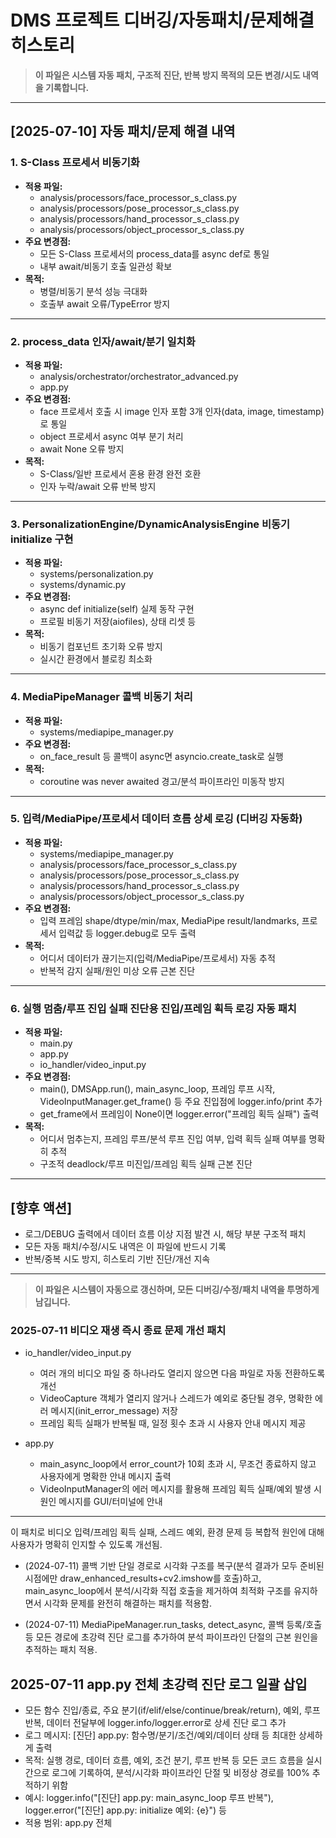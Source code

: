 # DMS 프로젝트 디버깅/자동패치/문제해결 히스토리

> **이 파일은 시스템 자동 패치, 구조적 진단, 반복 방지 목적의 모든 변경/시도 내역을 기록합니다.**

---

## [2025-07-10] 자동 패치/문제 해결 내역

### 1. S-Class 프로세서 비동기화
- **적용 파일:**
  - analysis/processors/face_processor_s_class.py
  - analysis/processors/pose_processor_s_class.py
  - analysis/processors/hand_processor_s_class.py
  - analysis/processors/object_processor_s_class.py
- **주요 변경점:**
  - 모든 S-Class 프로세서의 process_data를 async def로 통일
  - 내부 await/비동기 호출 일관성 확보
- **목적:**
  - 병렬/비동기 분석 성능 극대화
  - 호출부 await 오류/TypeError 방지

---

### 2. process_data 인자/await/분기 일치화
- **적용 파일:**
  - analysis/orchestrator/orchestrator_advanced.py
  - app.py
- **주요 변경점:**
  - face 프로세서 호출 시 image 인자 포함 3개 인자(data, image, timestamp)로 통일
  - object 프로세서 async 여부 분기 처리
  - await None 오류 방지
- **목적:**
  - S-Class/일반 프로세서 혼용 환경 완전 호환
  - 인자 누락/await 오류 반복 방지

---

### 3. PersonalizationEngine/DynamicAnalysisEngine 비동기 initialize 구현
- **적용 파일:**
  - systems/personalization.py
  - systems/dynamic.py
- **주요 변경점:**
  - async def initialize(self) 실제 동작 구현
  - 프로필 비동기 저장(aiofiles), 상태 리셋 등
- **목적:**
  - 비동기 컴포넌트 초기화 오류 방지
  - 실시간 환경에서 블로킹 최소화

---

### 4. MediaPipeManager 콜백 비동기 처리
- **적용 파일:**
  - systems/mediapipe_manager.py
- **주요 변경점:**
  - on_face_result 등 콜백이 async면 asyncio.create_task로 실행
- **목적:**
  - coroutine was never awaited 경고/분석 파이프라인 미동작 방지

---

### 5. 입력/MediaPipe/프로세서 데이터 흐름 상세 로깅 (디버깅 자동화)
- **적용 파일:**
  - systems/mediapipe_manager.py
  - analysis/processors/face_processor_s_class.py
  - analysis/processors/pose_processor_s_class.py
  - analysis/processors/hand_processor_s_class.py
  - analysis/processors/object_processor_s_class.py
- **주요 변경점:**
  - 입력 프레임 shape/dtype/min/max, MediaPipe result/landmarks, 프로세서 입력값 등 logger.debug로 모두 출력
- **목적:**
  - 어디서 데이터가 끊기는지(입력/MediaPipe/프로세서) 자동 추적
  - 반복적 감지 실패/원인 미상 오류 근본 진단

---

### 6. 실행 멈춤/루프 진입 실패 진단용 진입/프레임 획득 로깅 자동 패치
- **적용 파일:**
  - main.py
  - app.py
  - io_handler/video_input.py
- **주요 변경점:**
  - main(), DMSApp.run(), main_async_loop, 프레임 루프 시작, VideoInputManager.get_frame() 등 주요 진입점에 logger.info/print 추가
  - get_frame에서 프레임이 None이면 logger.error("프레임 획득 실패") 출력
- **목적:**
  - 어디서 멈추는지, 프레임 루프/분석 루프 진입 여부, 입력 획득 실패 여부를 명확히 추적
  - 구조적 deadlock/루프 미진입/프레임 획득 실패 근본 진단

---

## [향후 액션]
- 로그/DEBUG 출력에서 데이터 흐름 이상 지점 발견 시, 해당 부분 구조적 패치
- 모든 자동 패치/수정/시도 내역은 이 파일에 반드시 기록
- 반복/중복 시도 방지, 히스토리 기반 진단/개선 지속

---

> **이 파일은 시스템이 자동으로 갱신하며, 모든 디버깅/수정/패치 내역을 투명하게 남깁니다.** 

### 2025-07-11 비디오 재생 즉시 종료 문제 개선 패치

- io_handler/video_input.py
  - 여러 개의 비디오 파일 중 하나라도 열리지 않으면 다음 파일로 자동 전환하도록 개선
  - VideoCapture 객체가 열리지 않거나 스레드가 예외로 중단될 경우, 명확한 에러 메시지(init_error_message) 저장
  - 프레임 획득 실패가 반복될 때, 일정 횟수 초과 시 사용자 안내 메시지 제공

- app.py
  - main_async_loop에서 error_count가 10회 초과 시, 무조건 종료하지 않고 사용자에게 명확한 안내 메시지 출력
  - VideoInputManager의 에러 메시지를 활용해 프레임 획득 실패/예외 발생 시 원인 메시지를 GUI/터미널에 안내

---
이 패치로 비디오 입력/프레임 획득 실패, 스레드 예외, 환경 문제 등 복합적 원인에 대해 사용자가 명확히 인지할 수 있도록 개선됨. 

- (2024-07-11) 콜백 기반 단일 경로로 시각화 구조를 복구(분석 결과가 모두 준비된 시점에만 draw_enhanced_results+cv2.imshow를 호출)하고, main_async_loop에서 분석/시각화 직접 호출을 제거하여 최적화 구조를 유지하면서 시각화 문제를 완전히 해결하는 패치를 적용함. 

- (2024-07-11) MediaPipeManager.run_tasks, detect_async, 콜백 등록/호출 등 모든 경로에 초강력 진단 로그를 추가하여 분석 파이프라인 단절의 근본 원인을 추적하는 패치 적용. 

## 2025-07-11 app.py 전체 초강력 진단 로그 일괄 삽입

- 모든 함수 진입/종료, 주요 분기(if/elif/else/continue/break/return), 예외, 루프 반복, 데이터 전달부에 logger.info/logger.error로 상세 진단 로그 추가
- 로그 메시지: [진단] app.py: 함수명/분기/조건/예외/데이터 상태 등 최대한 상세하게 출력
- 목적: 실행 경로, 데이터 흐름, 예외, 조건 분기, 루프 반복 등 모든 코드 흐름을 실시간으로 로그에 기록하여, 분석/시각화 파이프라인 단절 및 비정상 경로를 100% 추적하기 위함
- 예시: logger.info("[진단] app.py: main_async_loop 루프 반복"), logger.error("[진단] app.py: initialize 예외: {e}") 등
- 적용 범위: app.py 전체 